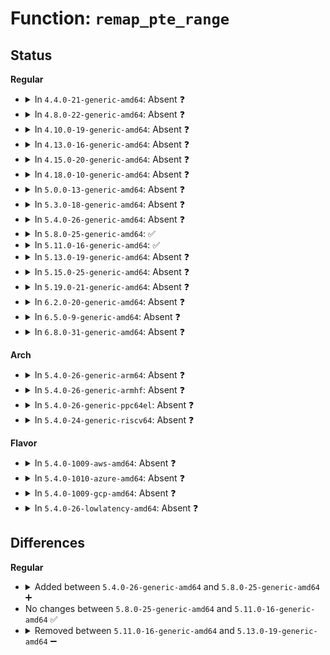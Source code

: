 # Function: <code>remap_pte_range</code>

## Status
<b>Regular</b>
<ul>
<li>
<details>
<summary>In <code>4.4.0-21-generic-amd64</code>: Absent ❓</summary>

```json
{
  "name": "remap_pte_range",
  "collision_type": "Unique Static",
  "inline_type": "Full",
  "funcs": [
    {
      "addr": 18446744071580682664,
      "name": "remap_pte_range",
      "external": false,
      "loc": "mm/memory.c:1622",
      "file": "mm/memory.c",
      "inline": "not declared, inlined",
      "caller_inline": [
        "mm/memory.c:remap_pfn_range"
      ],
      "caller_func": []
    }
  ],
  "symbols": []
}
```
</details>
</li>
<li>
<details>
<summary>In <code>4.8.0-22-generic-amd64</code>: Absent ❓</summary>

```json
{
  "name": "remap_pte_range",
  "collision_type": "Unique Static",
  "inline_type": "Full",
  "funcs": [
    {
      "addr": 18446744071580795620,
      "name": "remap_pte_range",
      "external": false,
      "loc": "mm/memory.c:1684",
      "file": "mm/memory.c",
      "inline": "not declared, inlined",
      "caller_inline": [
        "mm/memory.c:remap_pfn_range"
      ],
      "caller_func": []
    }
  ],
  "symbols": []
}
```
</details>
</li>
<li>
<details>
<summary>In <code>4.10.0-19-generic-amd64</code>: Absent ❓</summary>

```json
{
  "name": "remap_pte_range",
  "collision_type": "Unique Static",
  "inline_type": "Full",
  "funcs": [
    {
      "addr": 18446744071580859899,
      "name": "remap_pte_range",
      "external": false,
      "loc": "mm/memory.c:1684",
      "file": "mm/memory.c",
      "inline": "not declared, inlined",
      "caller_inline": [
        "mm/memory.c:remap_pfn_range"
      ],
      "caller_func": []
    }
  ],
  "symbols": []
}
```
</details>
</li>
<li>
<details>
<summary>In <code>4.13.0-16-generic-amd64</code>: Absent ❓</summary>

```json
{
  "name": "remap_pte_range",
  "collision_type": "Unique Static",
  "inline_type": "Full",
  "funcs": [
    {
      "addr": 18446744071580904737,
      "name": "remap_pte_range",
      "external": false,
      "loc": "mm/memory.c:1850",
      "file": "mm/memory.c",
      "inline": "not declared, inlined",
      "caller_inline": [
        "mm/memory.c:remap_pfn_range"
      ],
      "caller_func": []
    }
  ],
  "symbols": []
}
```
</details>
</li>
<li>
<details>
<summary>In <code>4.15.0-20-generic-amd64</code>: Absent ❓</summary>

```json
{
  "name": "remap_pte_range",
  "collision_type": "Unique Static",
  "inline_type": "Full",
  "funcs": [
    {
      "addr": 18446744071581004361,
      "name": "remap_pte_range",
      "external": false,
      "loc": "mm/memory.c:1967",
      "file": "mm/memory.c",
      "inline": "not declared, inlined",
      "caller_inline": [
        "mm/memory.c:remap_pfn_range"
      ],
      "caller_func": []
    }
  ],
  "symbols": []
}
```
</details>
</li>
<li>
<details>
<summary>In <code>4.18.0-10-generic-amd64</code>: Absent ❓</summary>

```json
{
  "name": "remap_pte_range",
  "collision_type": "Unique Static",
  "inline_type": "Full",
  "funcs": [
    {
      "addr": 18446744071581135216,
      "name": "remap_pte_range",
      "external": false,
      "loc": "mm/memory.c:1998",
      "file": "mm/memory.c",
      "inline": "not declared, inlined",
      "caller_inline": [
        "mm/memory.c:remap_pfn_range"
      ],
      "caller_func": []
    }
  ],
  "symbols": []
}
```
</details>
</li>
<li>
<details>
<summary>In <code>5.0.0-13-generic-amd64</code>: Absent ❓</summary>

```json
{
  "name": "remap_pte_range",
  "collision_type": "Unique Static",
  "inline_type": "Full",
  "funcs": [
    {
      "addr": 18446744071581218038,
      "name": "remap_pte_range",
      "external": false,
      "loc": "mm/memory.c:1734",
      "file": "mm/memory.c",
      "inline": "not declared, inlined",
      "caller_inline": [
        "mm/memory.c:remap_pfn_range"
      ],
      "caller_func": []
    }
  ],
  "symbols": []
}
```
</details>
</li>
<li>
<details>
<summary>In <code>5.3.0-18-generic-amd64</code>: Absent ❓</summary>

```json
{
  "name": "remap_pte_range",
  "collision_type": "Unique Static",
  "inline_type": "Full",
  "funcs": [
    {
      "addr": 18446744071581291307,
      "name": "remap_pte_range",
      "external": false,
      "loc": "mm/memory.c:1787",
      "file": "mm/memory.c",
      "inline": "not declared, inlined",
      "caller_inline": [
        "mm/memory.c:remap_pfn_range"
      ],
      "caller_func": []
    }
  ],
  "symbols": []
}
```
</details>
</li>
<li>
<details>
<summary>In <code>5.4.0-26-generic-amd64</code>: Absent ❓</summary>

```json
{
  "name": "remap_pte_range",
  "collision_type": "Unique Static",
  "inline_type": "Full",
  "funcs": [
    {
      "addr": 18446744071581350043,
      "name": "remap_pte_range",
      "external": false,
      "loc": "mm/memory.c:1792",
      "file": "mm/memory.c",
      "inline": "not declared, inlined",
      "caller_inline": [
        "mm/memory.c:remap_pfn_range"
      ],
      "caller_func": []
    }
  ],
  "symbols": []
}
```
</details>
</li>
<li>
<details>
<summary>In <code>5.8.0-25-generic-amd64</code>: ✅</summary>

```c
int remap_pte_range(struct mm_struct * mm, pmd_t * pmd, long unsigned int addr, long unsigned int end, long unsigned int pfn, pgprot_t prot)
```

```json
{
  "name": "remap_pte_range",
  "collision_type": "Unique Static",
  "inline_type": "No",
  "funcs": [
    {
      "addr": 18446744071581523552,
      "name": "remap_pte_range",
      "external": false,
      "loc": "mm/memory.c:1991",
      "file": "mm/memory.c",
      "inline": "seen, unknown",
      "caller_inline": [],
      "caller_func": [
        "mm/memory.c:remap_pfn_range",
        "mm/memory.c:remap_pfn_range"
      ]
    }
  ],
  "symbols": [
    {
      "addr": 18446744071581523552,
      "name": "remap_pte_range",
      "section": ".text",
      "bind": "STB_LOCAL",
      "size": 476
    }
  ]
}
```
</details>
</li>
<li>
<details>
<summary>In <code>5.11.0-16-generic-amd64</code>: ✅</summary>

```c
int remap_pte_range(struct mm_struct * mm, pmd_t * pmd, long unsigned int addr, long unsigned int end, long unsigned int pfn, pgprot_t prot)
```

```json
{
  "name": "remap_pte_range",
  "collision_type": "Unique Static",
  "inline_type": "No",
  "funcs": [
    {
      "addr": 18446744071581567744,
      "name": "remap_pte_range",
      "external": false,
      "loc": "mm/memory.c:2165",
      "file": "mm/memory.c",
      "inline": "seen, unknown",
      "caller_inline": [],
      "caller_func": [
        "mm/memory.c:remap_pfn_range",
        "mm/memory.c:remap_pfn_range"
      ]
    }
  ],
  "symbols": [
    {
      "addr": 18446744071581567744,
      "name": "remap_pte_range",
      "section": ".text",
      "bind": "STB_LOCAL",
      "size": 468
    }
  ]
}
```
</details>
</li>
<li>
<details>
<summary>In <code>5.13.0-19-generic-amd64</code>: Absent ❓</summary>

```json
{
  "name": "remap_pte_range",
  "collision_type": "Unique Static",
  "inline_type": "Full",
  "funcs": [
    {
      "addr": 18446744071581612859,
      "name": "remap_pte_range",
      "external": false,
      "loc": "mm/memory.c:2183",
      "file": "mm/memory.c",
      "inline": "not declared, inlined",
      "caller_inline": [
        "mm/memory.c:remap_pfn_range_notrack"
      ],
      "caller_func": []
    }
  ],
  "symbols": []
}
```
</details>
</li>
<li>
<details>
<summary>In <code>5.15.0-25-generic-amd64</code>: Absent ❓</summary>

```json
{
  "name": "remap_pte_range",
  "collision_type": "Unique Static",
  "inline_type": "Full",
  "funcs": [
    {
      "addr": 18446744071581879895,
      "name": "remap_pte_range",
      "external": false,
      "loc": "mm/memory.c:2278",
      "file": "mm/memory.c",
      "inline": "not declared, inlined",
      "caller_inline": [
        "mm/memory.c:remap_pfn_range_notrack"
      ],
      "caller_func": []
    }
  ],
  "symbols": []
}
```
</details>
</li>
<li>
<details>
<summary>In <code>5.19.0-21-generic-amd64</code>: Absent ❓</summary>

```json
{
  "name": "remap_pte_range",
  "collision_type": "Unique Static",
  "inline_type": "Full",
  "funcs": [
    {
      "addr": 18446744071582279559,
      "name": "remap_pte_range",
      "external": false,
      "loc": "mm/memory.c:2371",
      "file": "mm/memory.c",
      "inline": "not declared, inlined",
      "caller_inline": [
        "mm/memory.c:remap_pfn_range_notrack"
      ],
      "caller_func": []
    }
  ],
  "symbols": []
}
```
</details>
</li>
<li>
<details>
<summary>In <code>6.2.0-20-generic-amd64</code>: Absent ❓</summary>

```json
{
  "name": "remap_pte_range",
  "collision_type": "Unique Static",
  "inline_type": "Full",
  "funcs": [
    {
      "addr": 18446744071582772086,
      "name": "remap_pte_range",
      "external": false,
      "loc": "mm/memory.c:2342",
      "file": "mm/memory.c",
      "inline": "not declared, inlined",
      "caller_inline": [
        "mm/memory.c:remap_pfn_range_notrack"
      ],
      "caller_func": []
    }
  ],
  "symbols": []
}
```
</details>
</li>
<li>
<details>
<summary>In <code>6.5.0-9-generic-amd64</code>: Absent ❓</summary>

```json
{
  "name": "remap_pte_range",
  "collision_type": "Unique Static",
  "inline_type": "Full",
  "funcs": [
    {
      "addr": 18446744071582988002,
      "name": "remap_pte_range",
      "external": false,
      "loc": "mm/memory.c:2342",
      "file": "mm/memory.c",
      "inline": "not declared, inlined",
      "caller_inline": [
        "mm/memory.c:remap_p4d_range"
      ],
      "caller_func": []
    }
  ],
  "symbols": []
}
```
</details>
</li>
<li>
<details>
<summary>In <code>6.8.0-31-generic-amd64</code>: Absent ❓</summary>

```json
{
  "name": "remap_pte_range",
  "collision_type": "Unique Static",
  "inline_type": "Full",
  "funcs": [
    {
      "addr": 18446744071583163649,
      "name": "remap_pte_range",
      "external": false,
      "loc": "mm/memory.c:2365",
      "file": "mm/memory.c",
      "inline": "not declared, inlined",
      "caller_inline": [
        "mm/memory.c:remap_pfn_range_notrack"
      ],
      "caller_func": []
    }
  ],
  "symbols": []
}
```
</details>
</li>
</ul>
<b>Arch</b>
<ul>
<li>
<details>
<summary>In <code>5.4.0-26-generic-arm64</code>: Absent ❓</summary>

```json
{
  "name": "remap_pte_range",
  "collision_type": "Unique Static",
  "inline_type": "Full",
  "funcs": [
    {
      "addr": 18446603336492755348,
      "name": "remap_pte_range",
      "external": false,
      "loc": "mm/memory.c:1792",
      "file": "mm/memory.c",
      "inline": "not declared, inlined",
      "caller_inline": [
        "mm/memory.c:remap_pfn_range"
      ],
      "caller_func": []
    }
  ],
  "symbols": []
}
```
</details>
</li>
<li>
<details>
<summary>In <code>5.4.0-26-generic-armhf</code>: Absent ❓</summary>

```json
{
  "name": "remap_pte_range",
  "collision_type": "Unique Static",
  "inline_type": "Full",
  "funcs": [
    {
      "addr": 3226565200,
      "name": "remap_pte_range",
      "external": false,
      "loc": "mm/memory.c:1792",
      "file": "mm/memory.c",
      "inline": "not declared, inlined",
      "caller_inline": [
        "mm/memory.c:remap_pfn_range"
      ],
      "caller_func": []
    }
  ],
  "symbols": []
}
```
</details>
</li>
<li>
<details>
<summary>In <code>5.4.0-26-generic-ppc64el</code>: Absent ❓</summary>

```json
{
  "name": "remap_pte_range",
  "collision_type": "Unique Static",
  "inline_type": "Full",
  "funcs": [
    {
      "addr": 13835058055286116696,
      "name": "remap_pte_range",
      "external": false,
      "loc": "mm/memory.c:1792",
      "file": "mm/memory.c",
      "inline": "not declared, inlined",
      "caller_inline": [
        "mm/memory.c:remap_pfn_range"
      ],
      "caller_func": []
    }
  ],
  "symbols": []
}
```
</details>
</li>
<li>
<details>
<summary>In <code>5.4.0-24-generic-riscv64</code>: Absent ❓</summary>

```json
{
  "name": "remap_pte_range",
  "collision_type": "Unique Static",
  "inline_type": "Full",
  "funcs": [
    {
      "addr": 18446743936272737178,
      "name": "remap_pte_range",
      "external": false,
      "loc": "mm/memory.c:1792",
      "file": "mm/memory.c",
      "inline": "not declared, inlined",
      "caller_inline": [
        "mm/memory.c:remap_pfn_range"
      ],
      "caller_func": []
    }
  ],
  "symbols": []
}
```
</details>
</li>
</ul>
<b>Flavor</b>
<ul>
<li>
<details>
<summary>In <code>5.4.0-1009-aws-amd64</code>: Absent ❓</summary>

```json
{
  "name": "remap_pte_range",
  "collision_type": "Unique Static",
  "inline_type": "Full",
  "funcs": [
    {
      "addr": 18446744071581318891,
      "name": "remap_pte_range",
      "external": false,
      "loc": "mm/memory.c:1792",
      "file": "mm/memory.c",
      "inline": "not declared, inlined",
      "caller_inline": [
        "mm/memory.c:remap_pfn_range"
      ],
      "caller_func": []
    }
  ],
  "symbols": []
}
```
</details>
</li>
<li>
<details>
<summary>In <code>5.4.0-1010-azure-amd64</code>: Absent ❓</summary>

```json
{
  "name": "remap_pte_range",
  "collision_type": "Unique Static",
  "inline_type": "Full",
  "funcs": [
    {
      "addr": 18446744071581262992,
      "name": "remap_pte_range",
      "external": false,
      "loc": "mm/memory.c:1792",
      "file": "mm/memory.c",
      "inline": "not declared, inlined",
      "caller_inline": [
        "mm/memory.c:remap_pfn_range"
      ],
      "caller_func": []
    }
  ],
  "symbols": []
}
```
</details>
</li>
<li>
<details>
<summary>In <code>5.4.0-1009-gcp-amd64</code>: Absent ❓</summary>

```json
{
  "name": "remap_pte_range",
  "collision_type": "Unique Static",
  "inline_type": "Full",
  "funcs": [
    {
      "addr": 18446744071581310091,
      "name": "remap_pte_range",
      "external": false,
      "loc": "mm/memory.c:1792",
      "file": "mm/memory.c",
      "inline": "not declared, inlined",
      "caller_inline": [
        "mm/memory.c:remap_pfn_range"
      ],
      "caller_func": []
    }
  ],
  "symbols": []
}
```
</details>
</li>
<li>
<details>
<summary>In <code>5.4.0-26-lowlatency-amd64</code>: Absent ❓</summary>

```json
{
  "name": "remap_pte_range",
  "collision_type": "Unique Static",
  "inline_type": "Full",
  "funcs": [
    {
      "addr": 18446744071581374091,
      "name": "remap_pte_range",
      "external": false,
      "loc": "mm/memory.c:1792",
      "file": "mm/memory.c",
      "inline": "not declared, inlined",
      "caller_inline": [
        "mm/memory.c:remap_pfn_range"
      ],
      "caller_func": []
    }
  ],
  "symbols": []
}
```
</details>
</li>
</ul>

## Differences
<b>Regular</b>
<ul>
<li>
<details>
<summary>Added between <code>5.4.0-26-generic-amd64</code> and <code>5.8.0-25-generic-amd64</code> ➕</summary>

```c
int remap_pte_range(struct mm_struct * mm, pmd_t * pmd, long unsigned int addr, long unsigned int end, long unsigned int pfn, pgprot_t prot)
```
</details>
</li>
<li>
No changes between <code>5.8.0-25-generic-amd64</code> and <code>5.11.0-16-generic-amd64</code> ✅
</li>
<li>
<details>
<summary>Removed between <code>5.11.0-16-generic-amd64</code> and <code>5.13.0-19-generic-amd64</code> ➖</summary>

```c
int remap_pte_range(struct mm_struct * mm, pmd_t * pmd, long unsigned int addr, long unsigned int end, long unsigned int pfn, pgprot_t prot)
```
</details>
</li>
</ul>
